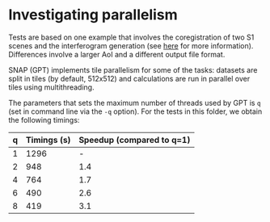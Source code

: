 # Investigating parallelism

Tests are based on one example that involves the coregistration of two S1 scenes and the interferogram generation (see [here](../TOPSAR-Coreg-Interferogram) for more information). Differences involve a larger AoI and a different output file format.

SNAP (GPT) implements tile parallelism for some of the tasks: datasets are split in tiles (by default, 512x512) and calculations are run in parallel over tiles using multithreading.

The parameters that sets the maximum number of threads used by GPT is `q` (set in command line via the `-q` option). For the tests in this folder, we obtain the following timings:

| q | Timings (s) | Speedup (compared to q=1) |
|---|-------------|---------------------------|
| 1 | 1296        | -                         |
| 2 | 948         | 1.4                       |
| 4 | 764         | 1.7                       |
| 6 | 490         | 2.6                       |
| 8 | 419         | 3.1                       |
